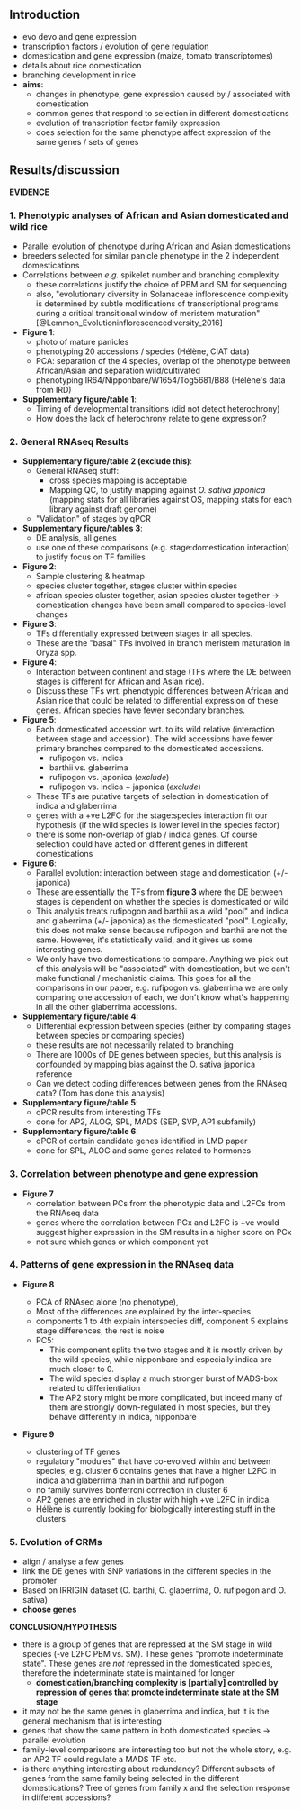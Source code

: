 
## Introduction

* evo devo and gene expression
* transcription factors / evolution of gene regulation
* domestication and gene expression (maize, tomato transcriptomes)
* details about rice domestication
* branching development in rice
* **aims**:
    - changes in phenotype, gene expression caused by / associated with domestication
    - common genes that respond to selection in different domestications
    - evolution of transcription factor family expression
    - does selection for the same phenotype affect expression of the same genes / sets of genes

## Results/discussion

**EVIDENCE**

### 1. Phenotypic analyses of African and Asian domesticated and wild rice

* Parallel evolution of phenotype during African and Asian domestications
* breeders selected for similar panicle phenotype in the 2 independent domestications
* Correlations between *e.g.* spikelet number and branching complexity
    - these correlations justify the choice of PBM and SM for sequencing
    - also, "evolutionary diversity in Solanaceae inflorescence complexity is determined by subtle modifications of transcriptional programs during a critical transitional window of meristem maturation" [@Lemmon_Evolutioninflorescencediversity_2016]
* **Figure 1**:
    - photo of mature panicles
    - phenotyping 20 accessions / species (Hélène, CIAT data)
    - PCA: separation of the 4 species, overlap of the phenotype between African/Asian and separation wild/cultivated
    - phenotyping IR64/Nipponbare/W1654/Tog5681/B88 (Hélène's data from IRD)
* **Supplementary figure/table 1**:
    - Timing of developmental transitions (did not detect heterochrony)
    - How does the lack of heterochrony relate to gene expression?

### 2. General RNAseq Results

* **Supplementary figure/table 2 (exclude this)**:
    - General RNAseq stuff:
        + cross species mapping is acceptable
        + Mapping QC, to justify mapping against *O. sativa japonica* (mapping stats for all libraries against OS, mapping stats for each library against draft genome)
    - "Validation" of stages by qPCR
* **Supplementary figure/tables 3**:
    - DE analysis, all genes
    - use one of these comparisons (e.g. stage:domestication interaction) to justify focus on TF families
* **Figure 2**:
    - Sample clustering & heatmap
    - species cluster together, stages cluster within species
    - african species cluster together, asian species cluster together -> domestication changes have been small compared to species-level changes
* **Figure 3**:
    - TFs differentially expressed between stages in all species.
    - These are the "basal" TFs involved in branch meristem maturation in Oryza spp.
* **Figure 4**:
    - Interaction between continent and stage (TFs where the DE between stages is different for African and Asian rice).
    - Discuss these TFs wrt. phenotypic differences between African and Asian rice that could be related to differential expression of these genes. African species have fewer secondary branches.
* **Figure 5**:
    - Each domesticated accession wrt. to its wild relative (interaction between stage and accession). The wild accessions have fewer primary branches compared to the domesticated accessions.
        + rufipogon vs. indica
        + barthii vs. glaberrima
        + rufipogon vs. japonica (*exclude*)
        + rufipogon vs. indica + japonica (*exclude*)
    - These TFs are putative targets of selection in domestication of indica and glaberrima
    - genes with a +ve L2FC for the stage:species interaction fit our hypothesis (if the wild species is lower level in the species factor)
    - there is some non-overlap of glab / indica genes. Of course selection could have acted on different genes in different domestications
* **Figure 6**:
    - Parallel evolution: interaction between stage and domestication (+/- japonica)
    - These are essentially the TFs from **figure 3** where the DE between stages is dependent on whether the species is domesticated or wild
    - This analysis treats rufipogon and barthii as a wild "pool" and indica and glaberrima (+/- japonica) as the domesticated "pool". Logically, this does not make sense because rufipogon and barthii are not the same. However, it's statistically valid, and it gives us some interesting genes.
    - We only have two domestications to compare. Anything we pick out of this analysis will be "associated" with domestication, but we can't make functional / mechanistic claims. This goes for all the comparisons in our paper, e.g. rufipogon vs. glaberrima we are only comparing one accession of each, we don't know what's happening in all the other glaberrima accessions.
* **Supplementary figure/table 4**:
    - Differential expression between species (either by comparing stages between species or comparing species)
    - these results are not necessarily related to branching
    - There are 1000s of DE genes between species, but this analysis is confounded by mapping bias against the O. sativa japonica reference
    - Can we detect coding differences between genes from the RNAseq data? (Tom has done this analysis)
* **Supplementary figure/table 5**:
    - qPCR results from interesting TFs
    - done for AP2, ALOG, SPL, MADS (SEP, SVP, AP1 subfamily)
* **Supplementary figure/table 6**:
    - qPCR of certain candidate genes identified in LMD paper
    - done for SPL, ALOG and some genes related to hormones

### 3. Correlation between phenotype and gene expression

* **Figure 7**
    - correlation between PCs from the phenotypic data and L2FCs from the RNAseq data
    - genes where the correlation between PCx and L2FC is +ve would suggest higher expression in the SM results in a higher score on PCx
    - not sure which genes or which component yet

### 4. Patterns of gene expression in the RNAseq data

* **Figure 8**
    - PCA of RNAseq alone (no phenotype),
    - Most of the differences are explained by the inter-species
    - components 1 to 4th explain interspecies diff, component 5 explains stage differences, the rest is noise
    - PC5:
        + This component splits the two stages and it is mostly driven by the wild species, while nipponbare and especially indica are much closer to 0.
        + The wild species display a much stronger burst of MADS-box related to differientiation
        + The AP2 story might be more complicated, but indeed many of them are strongly down-regulated in most species, but they behave differently in indica, nipponbare

* **Figure 9**
    - clustering of TF genes
    - regulatory "modules" that have co-evolved within and between species, e.g. cluster 6 contains genes that have a higher L2FC in indica and glaberrima than in barthii and rufipogon
    - no family survives bonferroni correction in cluster 6
    - AP2 genes are enriched in cluster with high +ve L2FC in indica.
    - Hélène is currently looking for biologically interesting stuff in the clusters

### 5. Evolution of CRMs

- align / analyse a few genes
- link the DE genes with SNP variations in the different species in the promoter
- Based on IRRIGIN dataset (O. barthi, O. glaberrima, O. rufipogon and O. sativa)
- **choose genes**

**CONCLUSION/HYPOTHESIS**

- there is a group of genes that are repressed at the SM stage in wild species (-ve L2FC PBM vs. SM). These genes "promote indeterminate state". These genes are *not* repressed in the domesticated species, therefore the indeterminate state is maintained for longer
    + **domestication/branching complexity is [partially] controlled by repression of genes that promote indeterminate state at the SM stage**
- it may not be the same genes in glaberrima and indica, but it is the general mechanism that is interesting
- genes that show the same pattern in both domesticated species -> parallel evolution
- family-level comparisons are interesting too but not the whole story, e.g. an AP2 TF could regulate a MADS TF etc.
-  is there anything interesting about redundancy? Different subsets of genes from the same family being selected in the different domestications? Tree of genes from family x and the selection response in different accessions?

##

<div id="refs"></div>

